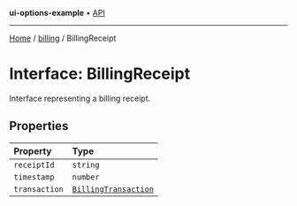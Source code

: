 **ui-options-example** • [API](../../README.md)

***

[Home](../../README.md) / [billing](../README.md) / BillingReceipt

# Interface: BillingReceipt

Interface representing a billing receipt.

## Properties

| Property | Type |
| :------ | :------ |
| `receiptId` | `string` |
| `timestamp` | `number` |
| `transaction` | [`BillingTransaction`](BillingTransaction.md) |
